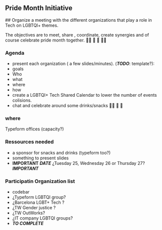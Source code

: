 Pride Month Initiative
---

## Organize a meeting with the different organizations that play a role in Tech on LGBTQI+ themes.

The objectives are to meet, share , coordinate, create synergies and of course celebrate pride month together. 🏳️‍🌈 🎉 🎊 🏳️‍🌈

### Agenda

* present each organization ( a few slides/minutes). (__*TODO*__: template?):
 * goals
 * Who
 * what
 * where
 * how
* create a LGBTQI+ Tech Shared Calendar to lower the number of events colisions.
* chat and celebrate around some drinks/snacks 🏳️‍🌈 🎉 🎊

### where

Typeform offices (capacity?)

### Ressources needed

* a sponsor for snacks and drinks (typeform too?)
* something to present slides
* __IMPORTANT__ *__DATE__*  ¿Tuesday 25, Wednesday 26 or Thursday 27? __*IMPORTANT*__

### Participatin Organization list

* codebar
* ¿Typeform LGBTQI group?
* ¿Barcelona LGBT+ Tech ?
* ¿TW Gender justice ?
* ¿TW OutWorks?
* ¿IT company LGBTQI groups?
* __*TO COMPLETE*__
